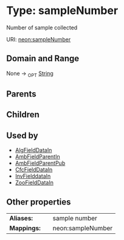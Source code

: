 
# Type: sampleNumber


Number of sample collected

URI: [neon:sampleNumber](https://data.neonscience.org/sampleNumber)


## Domain and Range

None ->  <sub>OPT</sub> [String](types/String.md)

## Parents


## Children


## Used by

 * [AlgFieldDataIn](AlgFieldDataIn.md)
 * [AmbFieldParentIn](AmbFieldParentIn.md)
 * [AmbFieldParentPub](AmbFieldParentPub.md)
 * [CfcFieldDataIn](CfcFieldDataIn.md)
 * [InvFielddataIn](InvFielddataIn.md)
 * [ZooFieldDataIn](ZooFieldDataIn.md)

## Other properties

|  |  |  |
| --- | --- | --- |
| **Aliases:** | | sample number |
| **Mappings:** | | neon:sampleNumber |

